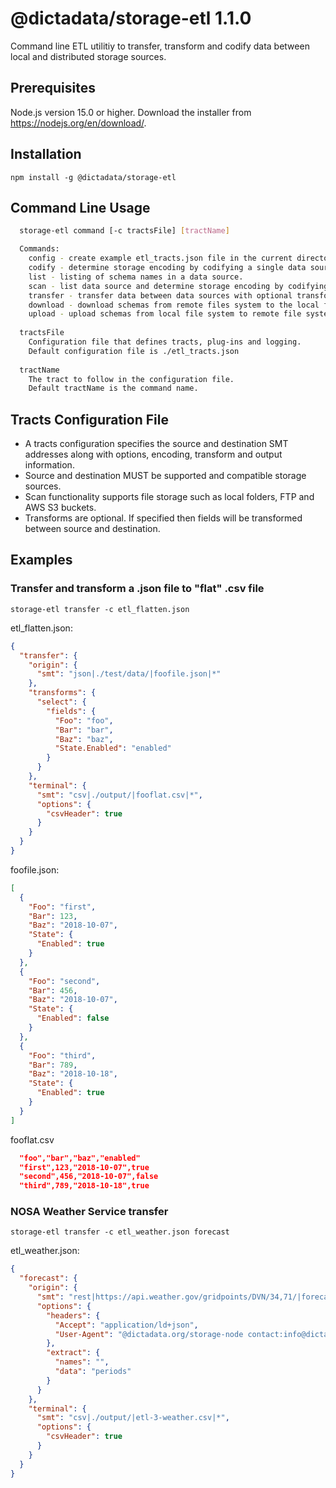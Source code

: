 # @dictadata/storage-etl 1.1.0

Command line ETL utilitiy to transfer, transform and codify data between local and distributed storage sources.

## Prerequisites

Node.js version 15.0 or higher.  Download the installer from https://nodejs.org/en/download/.

## Installation

    npm install -g @dictadata/storage-etl

## Command Line Usage

```bash
  storage-etl command [-c tractsFile] [tractName]

  Commands:
    config - create example etl_tracts.json file in the current directory.
    codify - determine storage encoding by codifying a single data source schema.
    list - listing of schema names in a data source.
    scan - list data source and determine storage encoding by codifying multiple schemas.
    transfer - transfer data between data sources with optional transforms.
    download - download schemas from remote files system to the local file system.
    upload - upload schemas from local file system to remote file system.
  
  tractsFile
    Configuration file that defines tracts, plug-ins and logging.
    Default configuration file is ./etl_tracts.json
  
  tractName
    The tract to follow in the configuration file.
    Default tractName is the command name.
```

## Tracts Configuration File

- A tracts configuration specifies the source and destination SMT addresses along with options, encoding, transform and output information.
- Source and destination MUST be supported and compatible storage sources.
- Scan functionality supports file storage such as local folders, FTP and AWS S3 buckets.
- Transforms are optional. If specified then fields will be transformed between source and destination.

## Examples

### Transfer and transform a .json file to "flat" .csv file

    storage-etl transfer -c etl_flatten.json

etl_flatten.json:
```json
{
  "transfer": {
    "origin": {
      "smt": "json|./test/data/|foofile.json|*"
    },
    "transforms": {
      "select": {
        "fields": {
          "Foo": "foo",
          "Bar": "bar",
          "Baz": "baz",
          "State.Enabled": "enabled"
        }
      }
    },
    "terminal": {
      "smt": "csv|./output/|fooflat.csv|*",
      "options": {
        "csvHeader": true
      }
    }
  }
}
```

foofile.json:
```json
[
  {
    "Foo": "first",
    "Bar": 123,
    "Baz": "2018-10-07",
    "State": {
      "Enabled": true
    }
  },
  {
    "Foo": "second",
    "Bar": 456,
    "Baz": "2018-10-07",
    "State": {
      "Enabled": false
    }
  },
  {
    "Foo": "third",
    "Bar": 789,
    "Baz": "2018-10-18",
    "State": {
      "Enabled": true
    }
  }
]
```

fooflat.csv
```json
  "foo","bar","baz","enabled"
  "first",123,"2018-10-07",true
  "second",456,"2018-10-07",false
  "third",789,"2018-10-18",true
```

### NOSA Weather Service transfer

```
storage-etl transfer -c etl_weather.json forecast
```

etl_weather.json:
```json
{
  "forecast": {
    "origin": {
      "smt": "rest|https://api.weather.gov/gridpoints/DVN/34,71/|forecast|=*",
      "options": {
        "headers": {
          "Accept": "application/ld+json",
          "User-Agent": "@dictadata.org/storage-node contact:info@dictadata.org"
        },
        "extract": {
          "names": "",
          "data": "periods"
        }
      }
    },
    "terminal": {
      "smt": "csv|./output/|etl-3-weather.csv|*",
      "options": {
        "csvHeader": true
      }
    }
  }
}
```
